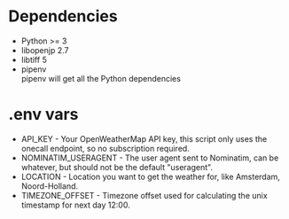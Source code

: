 # Dependencies
- Python >= 3
- libopenjp 2.7
- libtiff 5
- pipenv <br />
pipenv will get all the Python dependencies

# .env vars
- API_KEY - Your OpenWeatherMap API key, this script only uses the onecall endpoint, so no subscription required.
- NOMINATIM_USERAGENT - The user agent sent to Nominatim, can be whatever, but should not be the default "useragent".
- LOCATION - Location you want to get the weather for, like Amsterdam, Noord-Holland.
- TIMEZONE_OFFSET - Timezone offset used for calculating the unix timestamp for next day 12:00.
